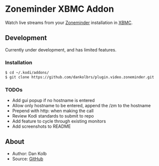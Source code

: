 # Zoneminder XBMC Addon

Watch live streams from your [Zoneminder](http://zoneminder.com) installation in [XBMC](http://xbmc.org/).

## Development

Currently under development, and has limited features.

### Installation

```bash
$ cd ~/.kodi/addons/
$ git clone https://github.com/dankolbrs/plugin.video.zoneminder.git
```
### TODOs
* Add gui popup if no hostname is entered
* Allow only hostname to be entered, append the /zm to the hostname
* Prepend with http: when making the call
* Review Kodi standards to submit to repo
* Add feature to cycle through existing monitors
* Add screenshots to README


## About

* Author: Dan Kolb
* Source: [GitHub](http://github.com/dankolbrs/plugin.video.zoneminder/)
